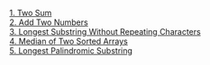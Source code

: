 [1. Two Sum](/grind169/two_sum.py)\
[2. Add Two Numbers](grind169/add_two_numbers.py)\
[3. Longest Substring Without Repeating Characters](grind169/longest_substring_without_repeating_characters.py)\
[4. Median of Two Sorted Arrays](grind169/median_of_two_sorted_arrays.py)\
[5. Longest Palindromic Substring]()